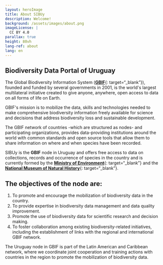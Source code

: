 ```yaml
---
layout: heroImage
title: About SIBUy
description: Welcome!
background: /assets/images/about.png
imageLicense: |
  CC BY 4.0
parallax: true
height: 80vh
lang-ref: about
lang: en
---
```


## Biodiversity Data Portal of Uruguay

The Global Biodiversity Information System ([**GBIF**](http://www.gbif.org/){: target=“_blank”}), founded and funded by several governments in 2001, is the world's largest multilateral initiative created to give anyone, anywhere, open access to data on all forms of life on Earth.

GBIF's mission is to mobilize the data, skills and technologies needed to make comprehensive biodiversity information freely available for science and decisions that address biodiversity loss and sustainable development.

The GBIF network of countries -which are structured as nodes- and participating organizations, provides data-providing institutions around the world with common standards and open source tools that allow them to share information on where and when species have been recorded.

SIBUy is the **GBIF** node in Uruguay and offers free access to data on collections, records and occurrence of species in the country and is currently formed by the [**Ministry of Environment**](https://www.gub.uy/ministerio-ambiente/inicio){: target=“_blank”} and the [**National Museum of Natural History**](https://www.mnhn.gub.uy/){: target=“_blank”}.

## The objectives of the node are: 

1. To promote and encourage the mobilization of biodiversity data in the country.
2. To provide expertise in biodiversity data management and data quality improvement.
3. Promote the use of biodiversity data for scientific research and decision making. 
4. To foster collaboration among existing biodiversity-related initiatives, including the establishment of links with the regional and international GBIF network.


The Uruguay node in GBIF is part of the Latin American and Caribbean network, where we coordinate joint cooperation and training actions with countries in the region to promote the mobilization of biodiversity data.

